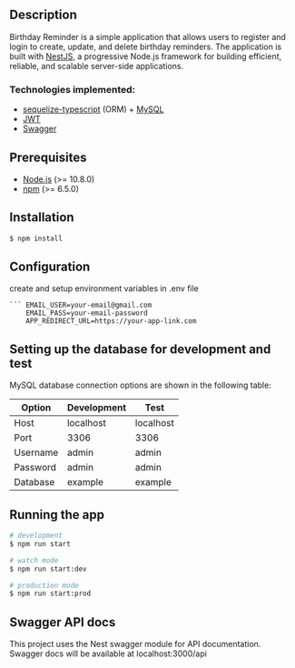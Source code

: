 ## Description

Birthday Reminder is a simple application that allows users to register and login to create, update, and delete birthday reminders. The application is built with [NestJS](https://nestjs.com/), a progressive Node.js framework for building efficient, reliable, and scalable server-side applications.

### Technologies implemented:

-   [sequelize-typescript](https://github.com/RobinBuschmann/sequelize-typescript) (ORM) + [MySQL](https://www.mysql.com/)
-   [JWT](https://jwt.io/)
-   [Swagger](https://swagger.io/)

## Prerequisites

-   [Node.js](https://nodejs.org/) (>= 10.8.0)
-   [npm](https://www.npmjs.com/) (>= 6.5.0)

## Installation

```bash
$ npm install
```
## Configuration
create and setup environment variables in .env file
    
    ``` EMAIL_USER=your-email@gmail.com
        EMAIL_PASS=your-email-password
        APP_REDIRECT_URL=https://your-app-link.com

## Setting up the database for development and test

MySQL database connection options are shown in the following table:

| Option   | Development | Test      |
| -------- |-------------| --------- |
| Host     | localhost   | localhost |
| Port     | 3306        | 3306      |
| Username | admin       | admin  |
| Password | admin       | admin  |
| Database | example     | example |

## Running the app

```bash
# development
$ npm run start

# watch mode
$ npm run start:dev

# production mode
$ npm run start:prod
```

## Swagger API docs

This project uses the Nest swagger module for API documentation. Swagger docs will be available at localhost:3000/api
